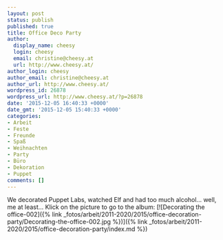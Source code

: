 ```yaml
---
layout: post
status: publish
published: true
title: Office Deco Party
author:
  display_name: cheesy
  login: cheesy
  email: christine@cheesy.at
  url: http://www.cheesy.at/
author_login: cheesy
author_email: christine@cheesy.at
author_url: http://www.cheesy.at/
wordpress_id: 26878
wordpress_url: http://www.cheesy.at/?p=26878
date: '2015-12-05 16:40:33 +0000'
date_gmt: '2015-12-05 15:40:33 +0000'
categories:
- Arbeit
- Feste
- Freunde
- Spaß
- Weihnachten
- Party
- Büro
- Dekoration
- Puppet
comments: []
---
```

We decorated Puppet Labs, watched Elf and had too much alcohol... well, me at least...
Klick on the picture to go to the album:
[![Decorating the office-002]({% link _fotos/arbeit/2011-2020/2015/office-decoration-party/Decorating-the-office-002.jpg %})]({% link _fotos/arbeit/2011-2020/2015/office-decoration-party/index.md %})
